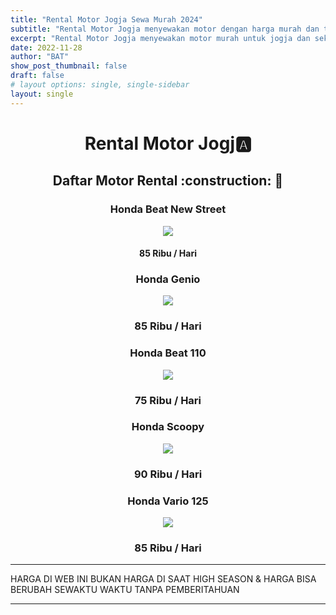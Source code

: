 ```yaml
---
title: "Rental Motor Jogja Sewa Murah 2024"
subtitle: "Rental Motor Jogja menyewakan motor dengan harga murah dan terjangkau untuk mahasiswa, pelajar, dan umum."
excerpt: "Rental Motor Jogja menyewakan motor murah untuk jogja dan sekitarnya."
date: 2022-11-28
author: "BAT"
show_post_thumbnail: false
draft: false
# layout options: single, single-sidebar
layout: single
---
```

# <center>Rental Motor Jogj:a:</center> 
<h2><center>Daftar Motor Rental :construction: 🛵</center></h2>

### <p style="text-align:center;">Honda Beat New Street</p>
<p align="center"><img src="https://aceapugtar.cloudimg.io/raw.githubusercontent.com/ariefbuddies/bening-out/master/uploads/beat-trail.jpg?w=200&radius=25&force_format=png&"></p>
    
#### <p style="text-align:center;">85 Ribu / Hari</p>

### <p style="text-align:center;">Honda Genio</p>
<p align="center"><img src="https://aceapugtar.cloudimg.io/raw.githubusercontent.com/ariefbuddies/bening-out/master/uploads/genio.jpg?w=200&radius=25&force_format=png&"></p>

### <p style="text-align:center;">85 Ribu / Hari</p>

### <p style="text-align:center;">Honda Beat 110</p>
<p align="center"><img src="https://aceapugtar.cloudimg.io/raw.githubusercontent.com/ariefbuddies/bening-out/master/uploads/fjimg-20191224-145508.png?w=200&radius=25&force_format=png&"></p>

### <p style="text-align:center;">75 Ribu / Hari</p>

### <p style="text-align:center;">Honda Scoopy </p>
<p align="center"><img src="https://aceapugtar.cloudimg.io/raw.githubusercontent.com/ariefbuddies/bening-out/master/uploads/scoopy.jpg?w=200&radius=25&force_format=png&"></p>

### <p style="text-align:center;">90 Ribu / Hari</p>

### <p style="text-align:center;">Honda Vario 125</p>

<p align="center"><img src="https://aceapugtar.cloudimg.io/raw.githubusercontent.com/ariefbuddies/bening-out/master/uploads/vario.jpg?w=200&radius=25&force_format=png&"></p>
    
### <p style="text-align:center;">85 Ribu / Hari</p>

---

HARGA DI WEB INI BUKAN HARGA DI SAAT HIGH SEASON & HARGA BISA BERUBAH SEWAKTU WAKTU TANPA PEMBERITAHUAN

---


